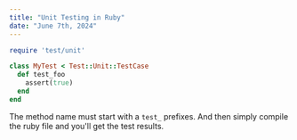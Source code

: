 ```yaml
---
title: "Unit Testing in Ruby"
date: "June 7th, 2024"
---
```


```ruby
require 'test/unit'

class MyTest < Test::Unit::TestCase
  def test_foo
    assert(true)
  end
end
```

The method name must start with a `test_` prefixes.
And then simply compile the ruby file and you'll get the test results.
